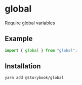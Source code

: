 # global

Require global variables

## Example

```js
import { global } from "global";
```

## Installation

`yarn add @storybook/global`
